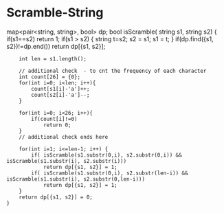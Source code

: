 # Scramble-String

 map<pair<string, string>, bool> dp;
        bool isScramble( string s1,  string s2) {
        if(s1==s2)
            return 1;
        if(s1 > s2) {
            string t=s2;
            s2 = s1; s1 = t;
        }
        if(dp.find({s1, s2})!=dp.end())  return dp[{s1, s2}];
        
        int len = s1.length();
        
        // additional check  - to cnt the frequency of each character
        int count[26] = {0};
        for(int i=0; i<len; i++){
            count[s1[i]-'a']++;
            count[s2[i]-'a']--;
        }

        for(int i=0; i<26; i++){
            if(count[i]!=0)
                return 0;
        }
        // additional check ends here

        for(int i=1; i<=len-1; i++) {
            if( isScramble(s1.substr(0,i), s2.substr(0,i)) && isScramble(s1.substr(i), s2.substr(i)))
                return dp[{s1, s2}] = 1;
            if( isScramble(s1.substr(0,i), s2.substr(len-i)) && isScramble(s1.substr(i), s2.substr(0,len-i)))
                return dp[{s1, s2}] = 1;
        }
        return dp[{s1, s2}] = 0;
    }
